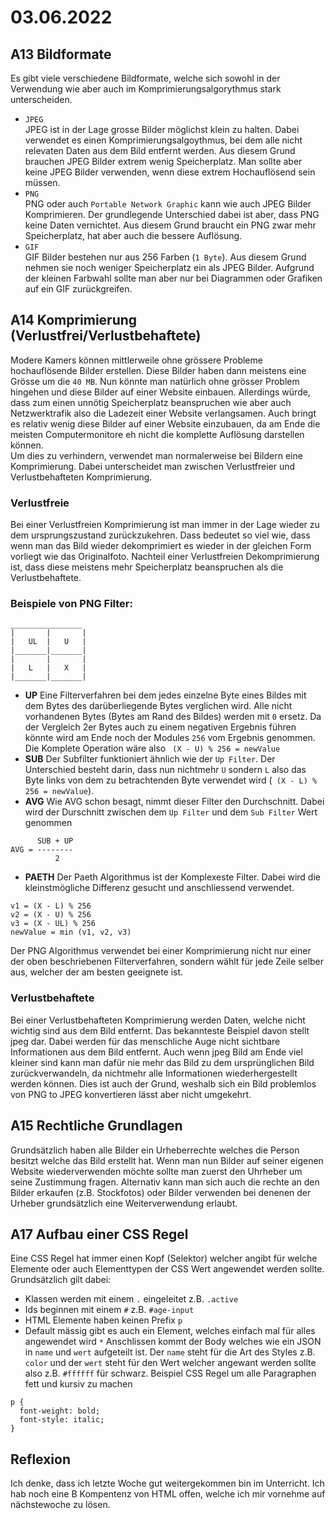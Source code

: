 # 03.06.2022

## A13 Bildformate
Es gibt viele verschiedene Bildformate, welche sich sowohl in der Verwendung wie aber auch im Komprimierungsalgorythmus stark unterscheiden.
- `JPEG` <br/>
JPEG ist in der Lage grosse Bilder möglichst klein zu halten. Dabei verwendet es einen Komprimierungsalgoythmus, bei dem alle nicht relevaten Daten aus dem Bild entfernt werden. Aus diesem Grund brauchen JPEG Bilder extrem wenig Speicherplatz. Man sollte aber keine JPEG Bilder verwenden, wenn diese extrem Hochauflösend sein müssen.
- `PNG` <br/>
PNG oder auch `Portable Network Graphic` kann wie auch JPEG Bilder Komprimieren. Der grundlegende Unterschied dabei ist aber, dass PNG keine Daten vernichtet. Aus diesem Grund braucht ein PNG zwar mehr Speicherplatz, hat aber auch die bessere Auflösung.
- `GIF` <br/>
GIF Bilder bestehen nur aus 256 Farben (`1 Byte`). Aus diesem Grund nehmen sie noch weniger Speicherplatz ein als JPEG Bilder. Aufgrund der kleinen Farbwahl sollte man aber nur bei Diagrammen oder Grafiken auf ein GIF zurückgreifen.


## A14 Komprimierung (Verlustfrei/Verlustbehaftete)
Modere Kamers können mittlerweile ohne grössere Probleme hochauflösende Bilder erstellen. Diese Bilder haben dann meistens eine Grösse um die `40 MB`. Nun könnte man natürlich
ohne grösser Problem hingehen und diese Bilder auf einer Website einbauen. Allerdings würde, dass zum einen unnötig Speicherplatz beanspruchen wie aber auch Netzwerktrafik also die Ladezeit einer Website verlangsamen. 
Auch bringt es relativ wenig diese Bilder auf einer Website einzubauen, da am Ende die meisten Computermonitore eh nicht die komplette Auflösung darstellen können. <br/>
Um dies zu verhindern, verwendet man normalerweise bei Bildern eine Komprimierung. Dabei unterscheidet man zwischen Verlustfreier und Verlustbehafteten Komprimierung.
### Verlustfreie
Bei einer Verlustfreien Komprimierung ist man immer in der Lage wieder zu dem ursprungszustand zurückzukehren. Dass bedeutet so viel wie, dass wenn man das Bild wieder dekomprimiert
es wieder in der gleichen Form vorliegt wie das Originalfoto. Nachteil einer Verlustfreien Dekomprimierung ist, dass diese meistens mehr Speicherplatz beanspruchen als die Verlustbehaftete.
### Beispiele von PNG Filter:

```
________________
|       |       |
|   UL  |   U   |
|_______|_______|
|       |       |
|   L   |   X   |
|_______|_______|

```
- **UP**
Eine Filterverfahren bei dem jedes einzelne Byte eines Bildes mit dem Bytes des darüberliegende Bytes verglichen wird. Alle nicht vorhandenen 
Bytes (Bytes am Rand des Bildes) werden mit `0` ersetz. Da der Vergleich 2er Bytes auch zu einem negativen Ergebnis führen könnte wird am Ende noch der Modules `256` vom
Ergebnis genommen. Die Komplete Operation wäre also ` (X - U) % 256 = newValue`
- **SUB**
Der Subfilter funktioniert ähnlich wie der `Up Filter`. Der Unterschied besteht darin, dass nun nichtmehr `U` sondern `L` also das Byte links von dem zu betrachtenden 
Byte verwendet wird (` (X - L) % 256 = newValue`).
- **AVG**
Wie AVG schon besagt, nimmt dieser Filter den Durchschnitt. Dabei wird der Durschnitt zwischen dem `Up Filter` und dem `Sub Filter` Wert genommen
```
      SUB + UP
AVG = --------
          2
```
- **PAETH**
Der Paeth Algorithmus ist der Komplexeste Filter. Dabei wird die kleinstmögliche Differenz gesucht und anschliessend verwendet.
```
v1 = (X - L) % 256
v2 = (X - U) % 256
v3 = (X - UL) % 256
newValue = min (v1, v2, v3)
```
Der PNG Algorithmus verwendet bei einer Komprimierung nicht nur einer der oben beschriebenen Filterverfahren, sondern wählt für jede Zeile selber aus, welcher der am 
besten geeignete ist.

### Verlustbehaftete
Bei einer Verlustbehafteten Komprimierung werden Daten, welche nicht wichtig sind aus dem Bild entfernt. Das bekannteste Beispiel davon stellt jpeg dar. Dabei werden für das 
menschliche Auge nicht sichtbare Informationen aus dem Bild entfernt. Auch wenn jpeg Bild am Ende viel kleiner sind kann man dafür nie mehr das Bild zu dem ursprünglichen Bild
zurückverwandeln, da nichtmehr alle Informationen wiederhergestellt werden können. Dies ist auch der Grund, weshalb sich ein Bild problemlos von PNG to JPEG konvertieren lässt aber nicht
umgekehrt.

## A15 Rechtliche Grundlagen
Grundsätzlich haben alle Bilder ein Urheberrechte welches die Person besitzt welche das Bild erstellt hat. Wenn man nun Bilder auf seiner eigenen Website wiederverwenden möchte sollte man zuerst den Uhrheber um seine Zustimmung fragen. Alternativ kann man sich auch die rechte an den Bilder erkaufen (z.B. Stockfotos) oder Bilder verwenden bei denenen der Urheber grundsätzlich eine Weiterverwendung erlaubt.

## A17 Aufbau einer CSS Regel
Eine CSS Regel hat immer einen Kopf (Selektor) welcher angibt für welche Elemente oder auch Elementtypen der CSS Wert angewendet werden sollte. Grundsätzlich gilt dabei:
- Klassen werden mit einem `.` eingeleitet z.B. `.active`
- Ids beginnen mit einem `#` z.B. `#age-input`
- HTML Elemente haben keinen Prefix `p`
- Default mässig gibt es auch ein Element, welches einfach mal für alles angewendet wird `*`
Anschlissen kommt der Body welches wie ein JSON in `name` und `wert` aufgeteilt ist. Der `name` steht für die Art des Styles z.B. `color` und der `wert` steht für den Wert welcher angewant werden sollte also z.B. `#ffffff` für schwarz.
Beispiel CSS Regel um alle Paragraphen fett und kursiv zu machen
```
p {
  font-weight: bold;
  font-style: italic;
}
``` 
## Reflexion
Ich denke, dass ich letzte Woche gut weitergekommen bin im Unterricht. Ich hab noch eine B Kompentenz von HTML offen, welche ich mir vornehme auf nächstewoche zu lösen.
